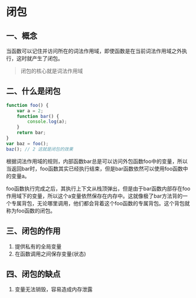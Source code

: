 # 闭包
## 一、概念
当函数可以记住并访问所在的词法作用域，即使函数是在当前词法作用域之外执行，这时就产生了闭包。
> 闭包的核心就是词法作用域
## 二、什么是闭包
```js
function foo() {
    var a = 2;
    function bar() {
        console.log(a);
    }
    return bar;
}
var baz = foo();
baz(); // 2 这就是闭包的效果
```
根据词法作用域的规则，内部函数bar总是可以访问外包函数foo中的变量，所以当返回bar时，foo函数其实已经执行结束，但是bar函数依然可以使用foo函数中的变量a。

foo函数执行完成之后，其执行上下文从栈顶弹出，但是由于bar函数内部存在foo作用域下的变量，所以这个a变量依然保存在内存中。这就像极了bar方法背的一个专属背包，无论哪里调用，他们都会背着这个foo函数的专属背包。这个背包就称为foo函数的闭包。

## 三、闭包的作用
1. 提供私有的全局变量
2. 在函数调用之间保存变量(状态)

## 四、闭包的缺点
1. 变量无法销毁，容易造成内存泄露